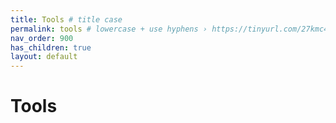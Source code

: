 ```yaml
---
title: Tools # title case
permalink: tools # lowercase + use hyphens › https://tinyurl.com/27kmc4rb
nav_order: 900
has_children: true
layout: default
---
```


# Tools
